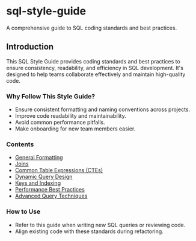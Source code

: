 # sql-style-guide
A comprehensive guide to SQL coding standards and best practices.

## Introduction
This SQL Style Guide provides coding standards and best practices to ensure consistency, readability, and efficiency in SQL development. It's designed to help teams collaborate effectively and maintain high-quality code.

### Why Follow This Style Guide?
- Ensure consistent formatting and naming conventions across projects.
- Improve code readability and maintainability.
- Avoid common performance pitfalls.
- Make onboarding for new team members easier.

### Contents
- [General Formatting](https://github.com/nicolenewhouse3/sql-style-guide/blob/main/STYLE_GUIDE.md#general-formatting)
- [Joins](https://github.com/nicolenewhouse3/sql-style-guide/blob/main/STYLE_GUIDE.md#joins) 
- [Common Table Expressions (CTEs)](https://github.com/nicolenewhouse3/sql-style-guide/blob/main/STYLE_GUIDE.md#common-table-expressions-ctes)
- [Dynamic Query Design](https://github.com/nicolenewhouse3/sql-style-guide/blob/main/STYLE_GUIDE.md#dynamic-query-design)
- [Keys and Indexing](https://github.com/nicolenewhouse3/sql-style-guide/blob/main/STYLE_GUIDE.md#keys-and-indexing)
- [Performance Best Practices](https://github.com/nicolenewhouse3/sql-style-guide/blob/main/STYLE_GUIDE.md#performance-best-practices)
- [Advanced Query Techniques](https://github.com/nicolenewhouse3/sql-style-guide/blob/main/STYLE_GUIDE.md#advanced-query-techniques)

### How to Use
- Refer to this guide when writing new SQL queries or reviewing code.
- Align existing code with these standards during refactoring.
  
